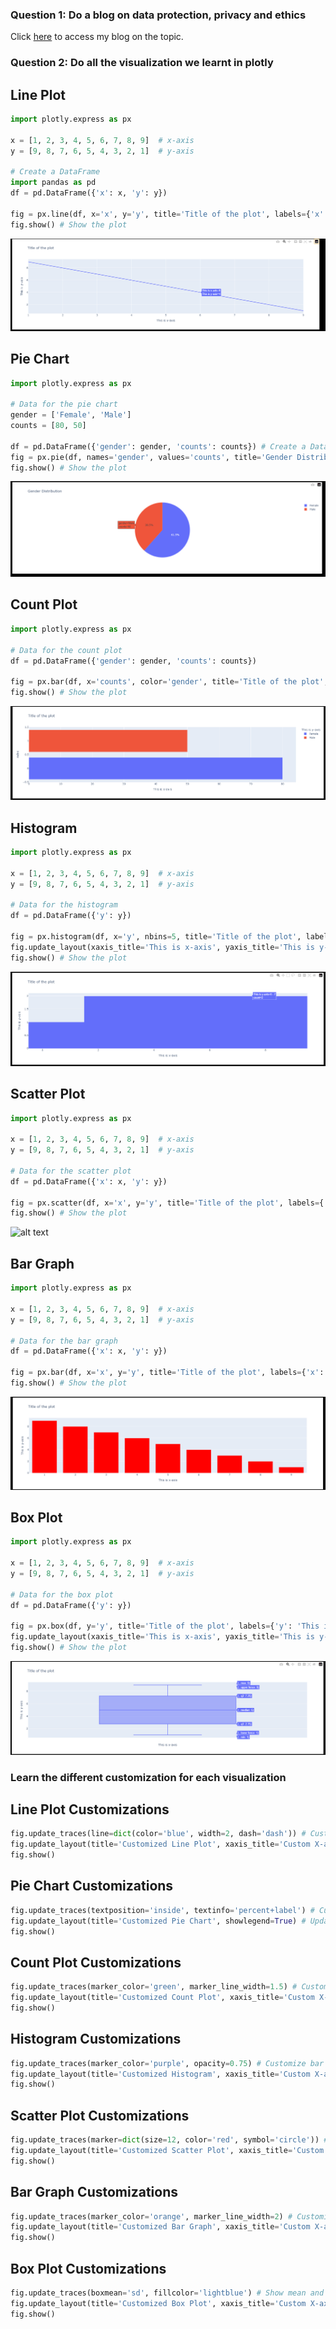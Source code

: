 ### Question 1: Do a blog on data protection, privacy and ethics

Click [here](https://medium.com/@eugenegabriel.ke/data-protection-privacy-and-ethics-cf391673f589) to access my blog on the topic.

### Question 2: Do all the visualization we learnt in plotly

## Line Plot
```python
import plotly.express as px

x = [1, 2, 3, 4, 5, 6, 7, 8, 9]  # x-axis
y = [9, 8, 7, 6, 5, 4, 3, 2, 1]  # y-axis

# Create a DataFrame
import pandas as pd
df = pd.DataFrame({'x': x, 'y': y})

fig = px.line(df, x='x', y='y', title='Title of the plot', labels={'x': 'This is x-axis', 'y': 'This is y-axis'}) # Create a line plot
fig.show() # Show the plot
```
![alt text](media/lineplot.png)

## Pie Chart
```python
import plotly.express as px

# Data for the pie chart
gender = ['Female', 'Male']
counts = [80, 50]

df = pd.DataFrame({'gender': gender, 'counts': counts}) # Create a DataFrame
fig = px.pie(df, names='gender', values='counts', title='Gender Distribution') # Create a pie chart
fig.show() # Show the plot
```
![alt text](media/piechart.png)

## Count Plot
```python
import plotly.express as px

# Data for the count plot
df = pd.DataFrame({'gender': gender, 'counts': counts})

fig = px.bar(df, x='counts', color='gender', title='Title of the plot', labels={'counts': 'This is x-axis', 'gender': 'This is y-axis'}) # Create a count plot
fig.show() # Show the plot
```
![alt text](media/countplot1.png)

## Histogram
```python
import plotly.express as px

x = [1, 2, 3, 4, 5, 6, 7, 8, 9]  # x-axis
y = [9, 8, 7, 6, 5, 4, 3, 2, 1]  # y-axis

# Data for the histogram
df = pd.DataFrame({'y': y})

fig = px.histogram(df, x='y', nbins=5, title='Title of the plot', labels={'y': 'This is y-axis'}) # Create a histogram
fig.update_layout(xaxis_title='This is x-axis', yaxis_title='This is y-axis') # Update axis labels
fig.show() # Show the plot
```
![alt text](media/histogram1.png)

## Scatter Plot
```python
import plotly.express as px

x = [1, 2, 3, 4, 5, 6, 7, 8, 9]  # x-axis
y = [9, 8, 7, 6, 5, 4, 3, 2, 1]  # y-axis

# Data for the scatter plot
df = pd.DataFrame({'x': x, 'y': y})

fig = px.scatter(df, x='x', y='y', title='Title of the plot', labels={'x': 'This is x-axis', 'y': 'This is y-axis'}) # Create a scatter plot
fig.show() # Show the plot
```
![alt text](media/scatterplot.png)

## Bar Graph
```python
import plotly.express as px

x = [1, 2, 3, 4, 5, 6, 7, 8, 9]  # x-axis
y = [9, 8, 7, 6, 5, 4, 3, 2, 1]  # y-axis

# Data for the bar graph
df = pd.DataFrame({'x': x, 'y': y})

fig = px.bar(df, x='x', y='y', title='Title of the plot', labels={'x': 'This is x-axis', 'y': 'This is y-axis'}, color_discrete_sequence=['red']) # Create a bar graph
fig.show() # Show the plot
```
![alt text](media/bargraph.png)

## Box Plot
```python
import plotly.express as px

x = [1, 2, 3, 4, 5, 6, 7, 8, 9]  # x-axis
y = [9, 8, 7, 6, 5, 4, 3, 2, 1]  # y-axis

# Data for the box plot
df = pd.DataFrame({'y': y})

fig = px.box(df, y='y', title='Title of the plot', labels={'y': 'This is y-axis'}) # Create a box plot
fig.update_layout(xaxis_title='This is x-axis', yaxis_title='This is y-axis') # Update axis labels
fig.show() # Show the plot
```
![alt text](media/boxplot.png)

### Learn the different customization for each visualization

## Line Plot Customizations
```python
fig.update_traces(line=dict(color='blue', width=2, dash='dash')) # Customize line style
fig.update_layout(title='Customized Line Plot', xaxis_title='Custom X-axis', yaxis_title='Custom Y-axis') # Update layout
fig.show()
```

## Pie Chart Customizations
```python
fig.update_traces(textposition='inside', textinfo='percent+label') # Customize text position and info
fig.update_layout(title='Customized Pie Chart', showlegend=True) # Update layout
fig.show()
```

## Count Plot Customizations
```python
fig.update_traces(marker_color='green', marker_line_width=1.5) # Customize bar color and line width
fig.update_layout(title='Customized Count Plot', xaxis_title='Custom X-axis', yaxis_title='Custom Y-axis') # Update layout
fig.show()
```

## Histogram Customizations
```python
fig.update_traces(marker_color='purple', opacity=0.75) # Customize bar color and opacity
fig.update_layout(title='Customized Histogram', xaxis_title='Custom X-axis', yaxis_title='Custom Y-axis') # Update layout
fig.show()
```

## Scatter Plot Customizations
```python
fig.update_traces(marker=dict(size=12, color='red', symbol='circle')) # Customize marker size, color, and symbol
fig.update_layout(title='Customized Scatter Plot', xaxis_title='Custom X-axis', yaxis_title='Custom Y-axis') # Update layout
fig.show()
```

## Bar Graph Customizations
```python
fig.update_traces(marker_color='orange', marker_line_width=2) # Customize bar color and line width
fig.update_layout(title='Customized Bar Graph', xaxis_title='Custom X-axis', yaxis_title='Custom Y-axis') # Update layout
fig.show()
```

## Box Plot Customizations
```python
fig.update_traces(boxmean='sd', fillcolor='lightblue') # Show mean and customize fill color
fig.update_layout(title='Customized Box Plot', xaxis_title='Custom X-axis', yaxis_title='Custom Y-axis') # Update layout
fig.show()
```
